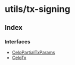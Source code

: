 # utils/tx-signing

## Index

### Interfaces

* [CeloPartialTxParams](../interfaces/_utils_tx_signing_.celopartialtxparams.md)
* [CeloTx](../interfaces/_utils_tx_signing_.celotx.md)

